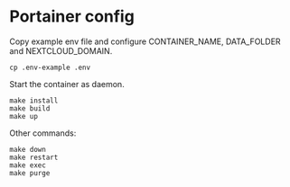
# Portainer config
Copy example env file and configure CONTAINER_NAME, DATA_FOLDER and NEXTCLOUD_DOMAIN.
```
cp .env-example .env
```
Start the container as daemon.
```
make install
make build
make up
```
Other commands:
```
make down
make restart
make exec
make purge
```
